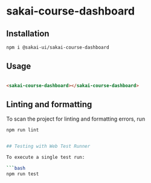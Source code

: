 # sakai-course-dashboard

## Installation

```bash
npm i @sakai-ui/sakai-course-dashboard
```

## Usage

```html

<sakai-course-dashboard></sakai-course-dashboard>

```

## Linting and formatting

To scan the project for linting and formatting errors, run

```bash
npm run lint


## Testing with Web Test Runner

To execute a single test run:

```bash
npm run test
```
